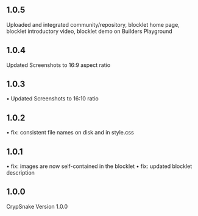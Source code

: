 ## 1.0.5

Uploaded and integrated community/repository, blocklet home page, blocklet introductory video, blocklet demo on Builders Playground

## 1.0.4

Updated Screenshots to 16:9 aspect ratio

## 1.0.3

• Updated Screenshots to 16:10 ratio

## 1.0.2

• fix: consistent file names on disk and in style.css

## 1.0.1

• fix: images are now self-contained in the blocklet
• fix: updated blocklet description

## 1.0.0

CrypSnake Version 1.0.0